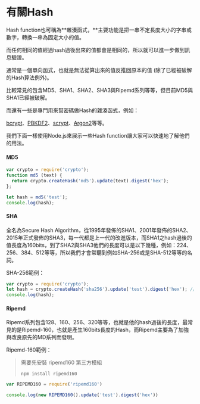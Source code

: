 # 有關Hash

Hash function也可稱為**雜湊函式，**主要功能是把一串不定長度大小的字串或數字，轉換一串為固定大小的值。

而任何相同的值經過hash過後出來的值都會是相同的，所以就可以進一步做到訊息驗證。

通常是一個單向函式，也就是無法從算出來的值反推回原本的值 \(除了已經被破解的Hash算法例外\)。

比較常見的包含MD5、SHA1、SHA2、SHA3與Ripemd系列等等，但目前MD5與SHA1已經被破解。

而還有一些是專門用來幫密碼做Hash的雜湊函式，例如：

[bcrypt](https://www.gitbook.com/book/easonwang01/e/edit#)、[PBKDF2](https://www.gitbook.com/book/easonwang01/e/edit#)、[scrypt](https://www.gitbook.com/book/easonwang01/e/edit#)、[Argon2](https://www.gitbook.com/book/easonwang01/e/edit#)等等。

我們下面一樣使用Node.js來展示一些Hash function讓大家可以快速地了解他們的用法。

#### MD5

```js
var crypto = require('crypto');
function md5 (text) {
  return crypto.createHash('md5').update(text).digest('hex');
};

let hash = md5('test');
console.log(hash);
```

#### SHA

全名為Secure Hash Algorithm，從1995年發佈的SHA1、2001年發佈的SHA2、2015年正式發佈的SHA3，每一代都是上一代的改進版本，而SHA1之hash過後的值長度為160bits，到了SHA2與SHA3他們的長度可以是以下幾種，例如：224、256、384、512等等，所以我們才會常聽到例如SHA-256或是SHA-512等等的名詞。

SHA-256範例：

```js
var crypto = require('crypto');
let hash = crypto.createHash('sha256').update('test').digest('hex'); //hex代表輸出為16進位，原先為buffer型態
console.log(hash);
```

#### Ripemd

Ripemd系列包含128、160、256、320等等，也就是他的hash過後的長度，最常見的是Ripemd-160，也就是產生160bits長度的Hash，而Ripemd主要為了加強與改良原先的MD系列而發明。

Ripemd-160範例：

> 需要先安裝 ripemd160 第三方模組
>
> ```
> npm install ripemd160
> ```

```js
var RIPEMD160 = require('ripemd160')

console.log(new RIPEMD160().update('test').digest('hex'))
```



